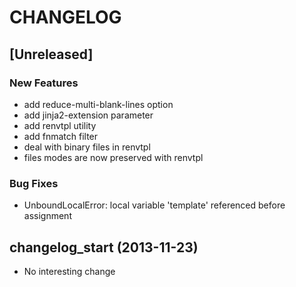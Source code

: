 # CHANGELOG

## [Unreleased]

### New Features

- add reduce-multi-blank-lines option
- add jinja2-extension parameter
- add renvtpl utility
- add fnmatch filter
- deal with binary files in renvtpl
- files modes are now preserved with renvtpl

### Bug Fixes

- UnboundLocalError: local variable 'template' referenced before assignment

## changelog_start (2013-11-23)

- No interesting change


